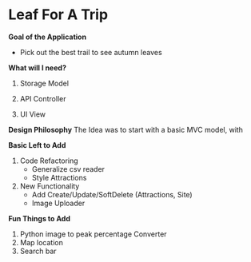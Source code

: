 # Leaf For A Trip

**Goal of the Application**
- Pick out the best trail to see autumn leaves

**What will I need?**

1. Storage Model

2. API Controller

3. UI View



**Design Philosophy**
The Idea was to start with a basic MVC model, with 

**Basic Left to Add**

1. Code Refactoring 
	- Generalize csv reader
	- Style Attractions
2. New Functionality
	- Add Create/Update/SoftDelete (Attractions, Site)
	- Image Uploader

**Fun Things to Add**

1. Python image to peak percentage Converter
2. Map location
3. Search bar